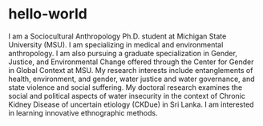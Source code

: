 # hello-world
I am a Sociocultural Anthropology Ph.D. student at Michigan State University (MSU). I am specializing in medical and environmental anthropology. I am also pursuing a graduate specialization in Gender, Justice, and Environmental Change offered through the Center for Gender in Global Context at MSU. My research interests include entanglements of health, environment, and gender, water justice and water governance, and state violence and social suffering. My doctoral research examines the social and political aspects of water insecurity in the context of Chronic Kidney Disease of uncertain etiology (CKDue) in Sri Lanka. I am interested in learning innovative ethnographic methods. 
